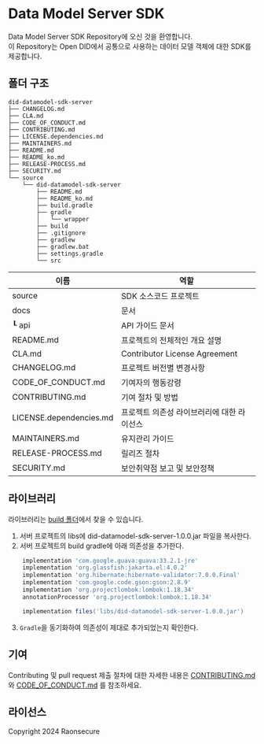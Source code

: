 # Data Model Server SDK

Data Model Server SDK Repository에 오신 것을 환영합니다. <br> 이 Repository는 Open DID에서 공통으로 사용하는 데이터 모델 객체에 대한 SDK를 제공합니다.

## 폴더 구조
```
did-datamodel-sdk-server
├── CHANGELOG.md
├── CLA.md
├── CODE_OF_CONDUCT.md
├── CONTRIBUTING.md
├── LICENSE.dependencies.md
├── MAINTAINERS.md
├── README.md
├── README_ko.md
├── RELEASE-PROCESS.md
├── SECURITY.md
└── source
    └── did-datamodel-sdk-server
        ├── README.md
        ├── README_ko.md
        ├── build.gradle
        ├── gradle
        │   └── wrapper
        ├── build    
        ├── .gitignore
        ├── gradlew        
        ├── gradlew.bat
        ├── settings.gradle
        └── src
```

|  이름 |         역할                    |
| ------- | ------------------------------------ |
| source  |  SDK 소스코드 프로젝트             |
| docs  |   문서            |
| ┖ api  |  API 가이드 문서          |
| README.md  |  프로젝트의 전체적인 개요 설명            |
| CLA.md             | Contributor License Agreement                |
| CHANGELOG.md| 프로젝트 버전별 변경사항           |
| CODE_OF_CONDUCT.md| 기여자의 행동강령            |
| CONTRIBUTING.md| 기여 절차 및 방법           |
| LICENSE.dependencies.md| 프로젝트 의존성 라이브러리에 대한 라이선스            |
| MAINTAINERS.md          | 유지관리 가이드              |
| RELEASE-PROCESS.md      | 릴리즈 절차                                |
| SECURITY.md| 보안취약점 보고 및 보안정책            | 

## 라이브러리

라이브러리는 [build 폴더](source/did-datamodel-sdk-server/build/libs)에서 찾을 수 있습니다.

1. 서버 프로젝트의 libs에 did-datamodel-sdk-server-1.0.0.jar 파일을 복사한다.
2. 서버 프로젝트의 build gradle에 아래 의존성을 추가한다.

```groovy
    implementation 'com.google.guava:guava:33.2.1-jre'
    implementation 'org.glassfish:jakarta.el:4.0.2'
    implementation 'org.hibernate:hibernate-validator:7.0.0.Final'
    implementation 'com.google.code.gson:gson:2.8.9'
    implementation 'org.projectlombok:lombok:1.18.34'
    annotationProcessor 'org.projectlombok:lombok:1.18.34'

    implementation files('libs/did-datamodel-sdk-server-1.0.0.jar')
```
3. `Gradle`을 동기화하여 의존성이 제대로 추가되었는지 확인한다.

## 기여

Contributing 및 pull request 제출 절차에 대한 자세한 내용은 [CONTRIBUTING.md](CONTRIBUTING.md)와 [CODE_OF_CONDUCT.md](CODE_OF_CONDUCT.md) 를 참조하세요.

## 라이선스
Copyright 2024 Raonsecure

